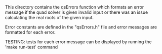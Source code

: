 This directory contains the qsErrors function which formats an error message if the quad solver is given invalid input or there was an issue calculating the real roots of the given input.

Error constants are defined in the "qsErrors.h" file and error messages are formatted for each error.

TESTING:
tests for each error message can be displayed by running the 'make run-test' command
